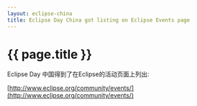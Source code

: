 ```yaml
---
layout: eclipse-china
title: Eclipse Day China got listing on Eclipse Events page
---
```


{{ page.title }}
================


Eclipse Day 中国得到了在Eclipse的活动页面上列出:

[http://www.eclipse.org/community/events/](http://www.eclipse.org/community/events/)